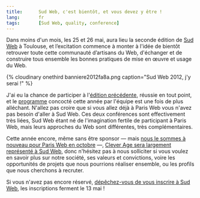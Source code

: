 ```yaml
---
title:      Sud Web, c'est bientôt, et vous devez y être !
lang:       fr
tags:       [Sud Web, quality, conference]
---
```


Dans moins d'un mois, les 25 et 26 mai, aura lieu la seconde édition de [Sud Web](http://sudweb.fr/2012/) à Toulouse, et l’excitation commence à monter à l'idée de bientôt retrouver toute cette communauté d’artisans du Web, d'échanger et de construire tous ensemble les bonnes pratiques de mise en œuvre et usage du Web.

{% cloudinary onethird banniere2012fa8a.png caption="Sud Web 2012, j'y serai !" %}

J'ai eu la chance de participer à l'[édition précédente](/2011/04/retrouvons-nous-a-web-ux-et-sud-web-les-26-et-27-mai.html), réussie en tout point, et le [programme](http://sudweb.fr/2012/programme/) concocté cette année par l'équipe est une fois de plus alléchant. N'allez pas croire que si vous allez déjà à Paris Web vous n'avez pas besoin d'aller à Sud Web. Ces deux conférences sont effectivement très liées, Sud Web étant né de l'imagination fertile de participant à Paris Web, mais leurs approches du Web sont différentes, très complémentaires.

Cette année encore, même sans être sponsor — mais [nous le sommes à nouveau pour Paris Web en octobre](http://www.paris-web.fr/partenaires.php) —, [Clever Age sera largement représenté à Sud Web](http://www.clever-age.com/veille/blog/sud-web-2012-dans-un-mois-et-dire-qu-il-y-en-a-qui-n-ont-pas-encore-pris-leur-place.html), donc n'hésitez pas à nous solliciter si vous voulez en savoir plus sur notre société, ses valeurs et convictions, voire les opportunités de projets que nous pourrions réaliser ensemble, ou les profils que nous cherchons à recruter.

Si vous n'avez pas encore réservé, [dépêchez-vous de vous inscrire à Sud Web](http://sudweb.fr/2012/inscription/), les inscriptions ferment le 13 mai !
